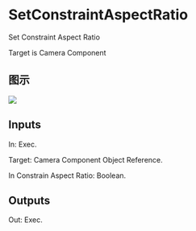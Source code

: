 # SetConstraintAspectRatio

Set Constraint Aspect Ratio

Target is Camera Component

## 图示

![]($-20221218-18132223.png)

## Inputs

In: Exec.

Target: Camera Component Object Reference.

In Constrain Aspect Ratio: Boolean.  

## Outputs

Out: Exec.

